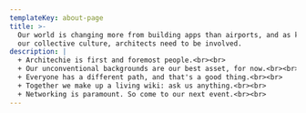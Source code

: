 ```yaml
---
templateKey: about-page
title: >-
  Our world is changing more from building apps than airports, and as keepers of
  our collective culture, architects need to be involved.
description: |
  + Architechie is first and foremost people.<br><br>
  + Our unconventional backgrounds are our best asset, for now.<br><br>
  + Everyone has a different path, and that's a good thing.<br><br>
  + Together we make up a living wiki: ask us anything.<br><br>
  + Networking is paramount. So come to our next event.<br><br>
---
```


